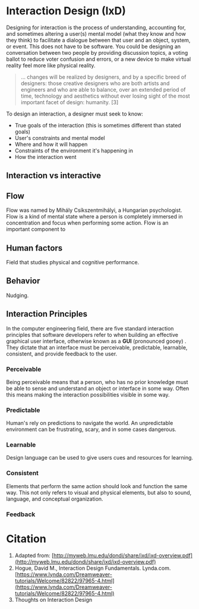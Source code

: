# Interaction Design \(IxD\)

Designing for interaction is the process of understanding, accounting for, and sometimes altering a user\(s\) mental model \(what they know and how they think\) to facilitate a dialogue between that user and an object, system, or event. This does not have to be software. You could be designing an conversation between two people by providing discussion topics, a voting ballot to reduce voter confusion and errors, or a new device to make virtual reality feel more like physical reality.

> ... changes will be realized by designers, and by a specific breed of designers: those creative designers who are both artists and engineers and who are able to balance, over an extended period of time, technology and aesthetics without ever losing sight of the most important facet of design: humanity. \[3\]

To design an interaction, a designer must seek to know:

* True goals of the interaction \(this is sometimes different than stated goals\)
* User's constraints and mental model
* Where and how it will happen
* Constraints of the environment it's happening in
* How the interaction went

## Interaction vs interactive

## Flow

Flow was named by Mihály Csíkszentmihályi, a Hungarian psychologist. Flow is a kind of mental state where a person is completely immersed in concentration and focus when performing some action. Flow is an important component to 

## Human factors

Field that studies physical and cognitive performance.

## Behavior

Nudging.

## Interaction Principles

In the computer engineering field, there are five standard interaction principles that software developers refer to when building an effective graphical user interface, otherwise known as a **GUI** \(pronounced gooey\) . They dictate that an interface must be perceivable, predictable, learnable, consistent, and provide feedback to the user.

### Perceivable

Being perceivable means that a person, who has no prior knowledge must be able to sense and understand an object or interface in some way. Often this means making the interaction possibilities visible in some way.

### Predictable

Human's rely on predictions to navigate the world. An unpredictable environment can be frustrating, scary, and in some cases dangerous.

### Learnable

Design language can be used to give users cues and resources for learning.

### Consistent

Elements that perform the same action should look and function the same way. This not only refers to visual and physical elements, but also to sound, language, and conceptual organization.

### Feedback

# Citation

1. Adapted from: [http://myweb.lmu.edu/dondi/share/ixd/ixd-overview.pdf](http://myweb.lmu.edu/dondi/share/ixd/ixd-overview.pdf)
2. Hogue, David M., Interaction Design Fundamentals. Lynda.com. [https://www.lynda.com/Dreamweaver-tutorials/Welcome/82822/97965-4.html](https://www.lynda.com/Dreamweaver-tutorials/Welcome/82822/97965-4.html)
3. Thoughts on Interaction Design



